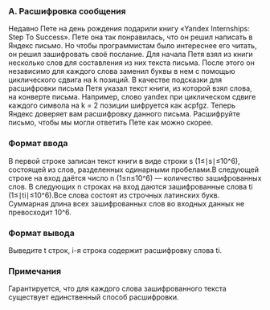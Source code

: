 ### A. Расшифровка сообщения
Недавно Пете на день рождения подарили книгу «Yandex Internships: Step To Success». Пете она так понравилась, что он решил написать в Яндекс письмо. Но чтобы программистам было интереснее его читать, он решил зашифровать своё послание. Для начала Петя взял из книги несколько слов для составления из них текста письма. После этого он независимо для каждого слова заменил буквы в нем с помощью циклического сдвига на k  позиций. В качестве подсказки для расшифровки письма Петя указал текст книги, из которой взял слова, на конверте письма. Например, слово yandex при циклическом сдвиге каждого символа на k = 2 позиции шифруется как acpfgz. 
Теперь Яндекс доверяет вам расшифровку данного письма. Расшифруйте письмо, чтобы мы могли ответить Пете как можно скорее.
### Формат ввода
В первой строке записан текст книги в виде строки s (1≤∣s∣≤10^6), состоящей из слов, разделенных одинарными пробелами.В следующей строке на вход даётся число n (1≤n≤10^6) — количество зашифрованных слов. В следующих n строках на вход даются зашифрованные слова ti (1≤∣ti∣≤10^6).Все слова состоят из строчных латинских букв. Суммарная длина всех зашифрованных слов во входных данных не превосходит 10^6.
### Формат вывода
Выведите t строк, i-я строка содержит расшифровку слова ti.
### Примечания
Гарантируется, что для каждого слова зашифрованного текста существует единственный способ расшифровки.